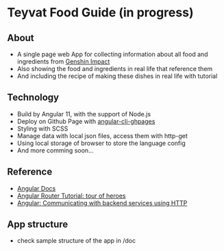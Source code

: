 # Teyvat Food Guide (in progress)
## About
* A single page web App for collecting information about all food and ingredients from [Genshin Impact](https://genshin.mihoyo.com/en/home)
* Also showing the food and ingredients in real life that reference them
* And including the recipe of making these dishes in real life with tutorial 

## Technology
* Build by Angular 11, with the support of Node.js
* Deploy on Github Page with [angular-cli-ghpages](https://github.com/angular-schule/angular-cli-ghpages)
* Styling with SCSS
* Manage data with local json files, access them with http-get
* Using local storage of browser to store the language config
* And more comming soon...

## Reference
* [Angular Docs](https://angular.io/docs)
* [Angular Router Tutorial: tour of heroes](https://angular.io/guide/router-tutorial-toh)
* [Angular: Communicating with backend services using HTTP](https://angular.io/guide/http)

## App structure
* check sample structure of the app in /doc


